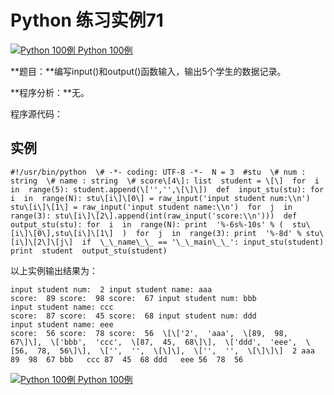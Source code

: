 Python 练习实例71
=============

 [![Python 100例](../images/up.gif) Python 100例](python-100-examples.html)

**题目：**编写input()和output()函数输入，输出5个学生的数据记录。

**程序分析：**无。

程序源代码：

实例
--
```
#!/usr/bin/python  \# -*- coding: UTF-8 -*-  N = 3  #stu  \# num : string  \# name : string  \# score\[4\]: list  student = \[\]  for  i  in  range(5): student.append(\['','',\[\]\])  def  input_stu(stu): for  i  in  range(N): stu\[i\]\[0\] = raw_input('input student num:\\n')  stu\[i\]\[1\] = raw_input('input student name:\\n')  for  j  in  range(3): stu\[i\]\[2\].append(int(raw_input('score:\\n')))  def  output_stu(stu): for  i  in  range(N): print  '%-6s%-10s' % (  stu\[i\]\[0\],stu\[i\]\[1\]  )  for  j  in  range(3): print  '%-8d' % stu\[i\]\[2\]\[j\]  if  \_\_name\_\_ == '\_\_main\_\_': input_stu(student)  print  student  output_stu(student)
```
以上实例输出结果为：
```
input student num:  2 input student name: aaa
score:  89 score:  98 score:  67 input student num: bbb
input student name: ccc
score:  87 score:  45 score:  68 input student num: ddd
input student name: eee
score:  56 score:  78 score:  56  \[\['2',  'aaa',  \[89,  98,  67\]\],  \['bbb',  'ccc',  \[87,  45,  68\]\],  \['ddd',  'eee',  \[56,  78,  56\]\],  \['',  '',  \[\]\],  \['',  '',  \[\]\]\]  2 aaa 89  98  67 bbb   ccc 87  45  68 ddd   eee 56  78  56  
```
 [![Python 100例](../images/up.gif) Python 100例](python-100-examples.html)